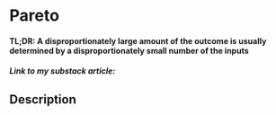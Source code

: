 # Pareto
#### TL;DR: A disproportionately large amount of the outcome is usually determined by a disproportionately small number of the inputs 

##### Link to my substack article: 

## Description
